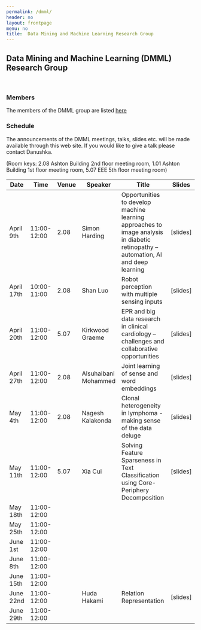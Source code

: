 ```yaml
---
permalink: /dmml/
header: no
layout: frontpage
menu: no
title:  Data Mining and Machine Learning Research Group
---
```


## Data Mining and Machine Learning (DMML) Research Group 

<br>

### Members
The members of the DMML group are listed [here](https://www.liverpool.ac.uk/computer-science/research/artificial-intelligence/dmml/people/#d.en.695953)

### Schedule
The announcements of the DMML meetings, talks, slides etc. will be made available through this web site.
If you would like to give a talk please contact Danushka.

(Room keys: 2.08 Ashton Building 2nd floor meeting room, 1.01 Ashton Building 1st floor meeting room, 5.07 EEE 5th floor meeting room)

| Date              | Time        | Venue | Speaker          |                             Title                           | Slides   |
| ------------------| ------------| -----|------------------|-----------------------------------------------------------------|----------|
| April 9th   | 11:00-12:00 | 2.08  | Simon Harding    | Opportunities to develop machine learning approaches to image analysis in diabetic retinopathy – automation, AI and deep learning                                           | [slides] |
| April 17th  | 10:00-11:00 | 2.08  | Shan Luo         | Robot perception with multiple sensing inputs                                          | [slides] |
| April 20th  | 11:00-12:00 | 5.07  | Kirkwood Graeme  | EPR and big data research in clinical cardiology –challenges and collaborative opportunities| [slides]|
| April 27th | 11:00-12:00 | 2.08| Alsuhaibani Mohammed | Joint learning of sense and word embeddings | [slides]|
| May 4th | 11:00-12:00 |2.08 | Nagesh Kalakonda|  Clonal heterogeneity in lymphoma - making sense of the data deluge| [slides]|
| May 11th | 11:00-12:00 | 5.07| Xia Cui| Solving Feature Sparseness in Text Classification using Core-Periphery Decomposition| [slides]|
| May 18th | 11:00-12:00 | | | | |
| May 25th | 11:00-12:00 | | | | |
| June 1st | 11:00-12:00 | | | | |
| June 8th | 11:00-12:00 | | | | |
| June 15th | 11:00-12:00 | | | | |
| June 22nd | 11:00-12:00 | |Huda Hakami | Relation Representation|[slides]|
| June 29th | 11:00-12:00 | | | | |



